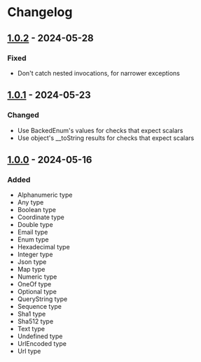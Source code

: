 # Changelog


## [1.0.2] - 2024-05-28
### Fixed
- Don't catch nested invocations, for narrower exceptions


## [1.0.1] - 2024-05-23
### Changed
- Use BackedEnum's values for checks that expect scalars
- Use object's __toString results for checks that expect scalars


## [1.0.0] - 2024-05-16
### Added
- Alphanumeric type
- Any type
- Boolean type
- Coordinate type
- Double type
- Email type
- Enum type
- Hexadecimal type
- Integer type
- Json type
- Map type
- Numeric type
- OneOf type
- Optional type
- QueryString type
- Sequence type
- Sha1 type
- Sha512 type
- Text type
- Undefined type
- UrlEncoded type
- Url type


[1.0.0]: https://github.com/matthiasmullie/types/compare/54873951fca7eae67493be0d43f38f96fb3561db...1.0.0
[1.0.1]: https://github.com/matthiasmullie/types/compare/1.0.0...1.0.1
[1.0.2]: https://github.com/matthiasmullie/types/compare/1.0.1...1.0.2
